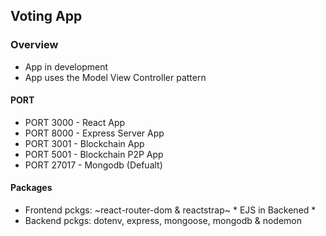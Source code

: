 ## Voting App

### Overview

- App in development
- App uses the Model View Controller pattern

#### PORT

- PORT 3000 - React App
- PORT 8000 - Express Server App
- PORT 3001 - Blockchain App
- PORT 5001 - Blockchain P2P App
- PORT 27017 - Mongodb (Defualt)

#### Packages

- Frontend pckgs: ~react-router-dom & reactstrap~ * EJS  in Backened *
- Backend pckgs: dotenv, express, mongoose, mongodb & nodemon
